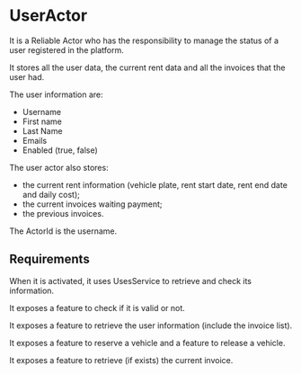 ﻿# UserActor

It is a Reliable Actor who has the responsibility to manage the status of a user registered in the platform. 

It stores all the user data, the current rent data and all the invoices that the user had.

The user information are:
* Username
* First name
* Last Name
* Emails
* Enabled (true, false)

The user actor also stores:
* the current rent information (vehicle plate, rent start date, rent end date and daily cost);
* the current invoices waiting payment;
* the previous invoices.

The ActorId is the username.

## Requirements
When it is activated, it uses UsesService to retrieve and check its information.

It exposes a feature to check if it is valid or not.

It exposes a feature to retrieve the user information (include the invoice list).

It exposes a feature to reserve a vehicle and a feature to release a vehicle.

It exposes a feature to retrieve (if exists) the current invoice.
